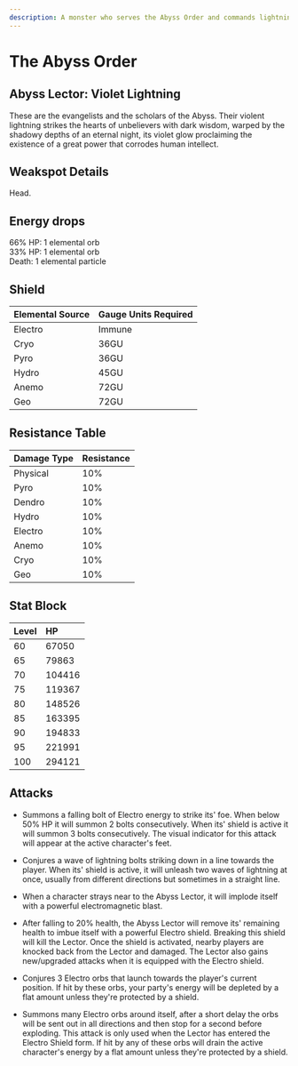 ```yaml
---
description: A monster who serves the Abyss Order and commands lightning while singing the praises of the darkness..
---
```


# The Abyss Order

## Abyss Lector: Violet Lightning

These are the evangelists and the scholars of the Abyss. Their violent lightning strikes the hearts of unbelievers with dark wisdom, warped by the shadowy depths of an eternal night, its violet glow proclaiming the existence of a great power that corrodes human intellect.

## Weakspot Details

Head. 

## Energy drops

66% HP: 1 elemental orb  
33% HP: 1 elemental orb  
Death: 1 elemental particle  

## Shield

| Elemental Source | Gauge Units Required |
| :--- | :--- |
| Electro | Immune |
| Cryo | 36GU |
| Pyro | 36GU |
| Hydro | 45GU |
| Anemo | 72GU |
| Geo | 72GU |

## Resistance Table

| Damage Type | Resistance |
| :--- | :--- |
| Physical | 10% |
| Pyro | 10% |
| Dendro | 10% |
| Hydro | 10% |
| Electro | 10% |
| Anemo | 10% |
| Cryo | 10% |
| Geo | 10% |

## Stat Block

| Level | HP |
| :--- | :--- |
| 60 | 67050 |
| 65 | 79863 |
| 70 | 104416 |
| 75 | 119367 |
| 80 | 148526 |
| 85 | 163395 |
| 90 | 194833 |
| 95 | 221991 |
| 100 | 294121 |

## Attacks  
* Summons a falling bolt of Electro energy to strike its' foe. When below 50% HP it will summon 2 bolts consecutively. When its' shield is active it will summon 3 bolts consecutively. The visual indicator for this attack will appear at the active character's feet.

* Conjures a wave of lightning bolts striking down in a line towards the player. When its' shield is active, it will unleash two waves of lightning at once, usually from different directions but sometimes in a straight line.

* When a character strays near to the Abyss Lector, it will implode itself with a powerful electromagnetic blast.

* After falling to 20% health, the Abyss Lector will remove its' remaining health to imbue itself with a powerful Electro shield. Breaking this shield will kill the Lector. Once the shield is activated, nearby players are knocked back from the Lector and damaged. The Lector also gains new/upgraded attacks when it is equipped with the Electro shield.

* Conjures 3 Electro orbs that launch towards the player's current position. If hit by these orbs, your party's energy will be depleted by a flat amount unless they're protected by a shield.

* Summons many Electro orbs around itself, after a short delay the orbs will be sent out in all directions and then stop for a second before exploding. This attack is only used when the Lector has entered the Electro Shield form. If hit by any of these orbs will drain the active character's energy by a flat amount unless they're protected by a shield.
